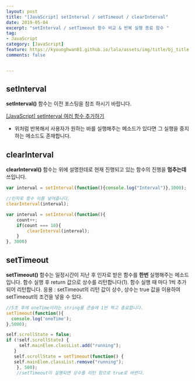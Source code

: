 ```yaml
---
layout: post
title: "[JavaScript] setInterval / setTimeout / clearInterval"
date: 2019-05-04
excerpt: "setInterval / setTimeout 함수 비교 & 반복 실행 종료 함수 "
tag:
- JavaScript
category: [JavaScript]
feature: https://kyounghwan01.github.io/lala/assets/img/title/bj_title.jpg
comments: false


---
```


## setInterval

**setInterval()** 함수는 이전 포스팅을 참조 하시기 바랍니다.

[[JavaScript] setInterval 여러 함수 추가하기](https://kyounghwan01.github.io/lala/setInterval/)

- 위처럼 반복해서 사용자가 원하는 바를 실행해주는 메소드가 있다면 그 실행을 중지하는 메소드도 존재합니다.



## clearInterval

**clearInterval()** 함수는 위에 설명한데로 현재 진행되고 있는 함수의 진행을 **멈추는데** 쓰입니다. 

```js
var interval = setInterval(function(){console.log("Interval")},1000);

//인자로 함수 이름 넣어줍니다. 
clearInterval(interval);
```
```js
var interval = setInterval(function(){
    count++;
    if(count === 10){
        clearInterval(interval);
    }
}, 3000)
```



## setTimeout

**setTimeout()** 함수는 일정시간이 지난 후 인자로 받은 함수를 **한번** 실행해주는 메소드입니다.
함수 실행 후 return 값으로 상수를 리턴합니다(1). 함수 실행 때 마다 1씩 추가되어 리턴합니다. 
응용 : setTimeout의 리턴 값이 상수, 상수는 true 값을 이용하여 setTimeout의 조건을 넣을 수 있다. 

```js
//5초 후에 oneTime이라는 string를 콘솔에 1번 찍고 종료합니다. 
setTimeout(function(){
  console.log('oneTime');
},5000);

self.scrollState = false;
if (!self.scrollState) {
     self.mainElem.classList.add("running");
   }
   self.scrollState = setTimeout(function() {
   self.mainElem.classList.remove("running");
    }, 500);
    //setTimeout이 실행되면 상수를 리턴 함으로 true로 바뀐다.
      
```

